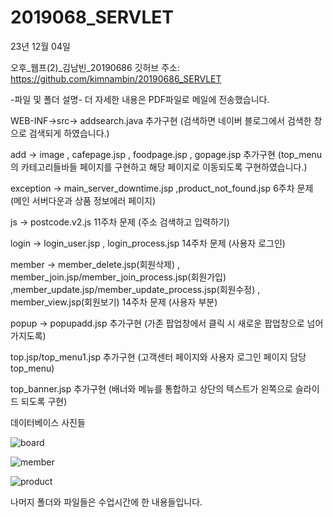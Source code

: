 # 2019068_SERVLET

23년 12월 04일

오후_웹프(2)_김남빈_20190686
깃허브 주소: https://github.com/kimnambin/20190686_SERVLET

-파일 및 폴더 설명- 더 자세한 내용은  PDF파일로 메일에 전송했습니다.

WEB-INF->src-> addsearch.java
추가구현 (검색하면 네이버 블로그에서 검색한 창으로 검색되게 하였습니다.)

add -> image , cafepage.jsp , foodpage.jsp , gopage.jsp
추가구현 (top_menu의 카테고리들바들 페이지를 구현하고 해당 페이지로 이동되도록 구현하였습니다.)

exception -> main_server_downtime.jsp ,product_not_found.jsp
6주차 문제 (메인 서버다운과 상품 정보에러 페이지)

js -> postcode.v2.js 
11주차 문제 (주소 검색하고 입력하기)

login -> login_user.jsp , login_process.jsp
14주차 문제 (사용자 로그인)

member -> member_delete.jsp(회원삭제) , member_join.jsp/member_join_process.jsp(회원가입)
,member_update.jsp/member_update_process.jsp(회원수정) , member_view.jsp(회원보기)
14주차 문제 (사용자 부분)

popup -> popupadd.jsp
추가구현 (가존 팝업창에서 클릭 시 새로운 팝업창으로 넘어가지도록)

top.jsp/top_menu1.jsp 
추가구현 (고객센터 페이지와 사용자 로그인 페이지 담당 top_menu)

top_banner.jsp
추가구현 (배너와 메뉴를 통합하고 상단의 텍스트가 왼쪽으로 슬라이드 되도록 구현)

데이터베이스 사진들 

![board](https://github.com/kimnambin/20190686_SERVLET/assets/127464935/38f2d2e9-df55-41d9-a5f3-0748787deb0f)

![member](https://github.com/kimnambin/20190686_SERVLET/assets/127464935/9c397f74-6a4f-4ba2-a4d8-682448365b4f)

![product](https://github.com/kimnambin/20190686_SERVLET/assets/127464935/b1fe44e6-b7f9-4cd9-bd85-592dfba04002)


나머지 폴더와 파일들은 수업시간에 한 내용들입니다.

